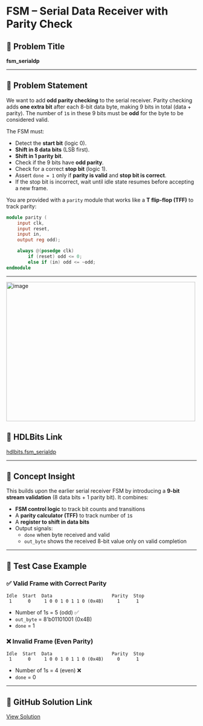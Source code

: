 # FSM – Serial Data Receiver with Parity Check

## 🧠 Problem Title  
**fsm_serialdp**

---

## 📜 Problem Statement  

We want to add **odd parity checking** to the serial receiver. Parity checking adds **one extra bit** after each 8-bit data byte, making 9 bits in total (data + parity). The number of `1`s in these 9 bits must be **odd** for the byte to be considered valid.

The FSM must:
- Detect the **start bit** (logic 0).
- **Shift in 8 data bits** (LSB first).
- **Shift in 1 parity bit**.
- Check if the 9 bits have **odd parity**.
- Check for a correct **stop bit** (logic 1).
- Assert `done = 1` only if **parity is valid** and **stop bit is correct**.
- If the stop bit is incorrect, wait until idle state resumes before accepting a new frame.

You are provided with a `parity` module that works like a **T flip-flop (TFF)** to track parity:
```verilog
module parity (
    input clk,
    input reset,
    input in,
    output reg odd);

    always @(posedge clk)
        if (reset) odd <= 0;
        else if (in) odd <= ~odd;
endmodule
```

---

<img width="500" height="368" alt="image" src="https://github.com/user-attachments/assets/8da50d73-6e20-45b0-9c00-1319e09944b0" />

## 🔗 HDLBits Link  
[hdlbits.fsm_serialdp](https://hdlbits.01xz.net/wiki/Fsm_serialdp)

---

## 📌 Concept Insight  

This builds upon the earlier serial receiver FSM by introducing a **9-bit stream validation** (8 data bits + 1 parity bit). It combines:
- **FSM control logic** to track bit counts and transitions
- A **parity calculator (TFF)** to track number of `1`s
- A **register to shift in data bits**
- Output signals:
  - `done` when byte received and valid
  - `out_byte` shows the received 8-bit value only on valid completion

---

## 🧪 Test Case Example  

### ✅ Valid Frame with Correct Parity  
```
Idle  Start  Data                      Parity  Stop
 1      0     1 0 0 1 0 1 1 0 (0x4B)     1      1
```
- Number of 1s = 5 (odd) ✅  
- `out_byte` = 8'b01101001 (0x4B)  
- `done` = 1

### ❌ Invalid Frame (Even Parity)  
```
Idle  Start  Data                      Parity  Stop
 1      0     1 0 0 1 0 1 1 0 (0x4B)     0      1
```
- Number of 1s = 4 (even) ❌  
- `done` = 0

---

## 📁 GitHub Solution Link  
[View Solution](https://github.com/your-github/eswar-hdlbits-solutions/blob/main/fsm_serialdp.sv)
